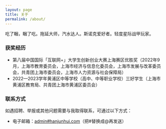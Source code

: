 ```yaml
---
layout: page
title: 关于
permalink: /about/
---
```


吃了睏，睏了吃。拖延大师，汽水达人。斯诺克爱好者。轻度星际战甲玩家。                    

### 获奖经历            
+ 第八届中国国际「互联网+」大学生创新创业大赛上海赛区优胜奖（2022年9月，上海市教育委员会，上海市经济与信息化委员会，上海市发展与改革委员会，共青团上海市委员会，上海市人力资源与社会保障局）          
+ 2022—2023学年黄浦区中等学校（高中、中等职业学校）三好学生（上海市黄浦区教育局、共青团上海市黄浦区委员会）        

### 联系方式        
如遇招聘、举报或其他问题需要与我取得联系，可通过以下方式：          
+ 电子邮箱：[admin#hanjunhui.com](mailto:admin@hanjunhui.com)（把#替换成@再发送）      